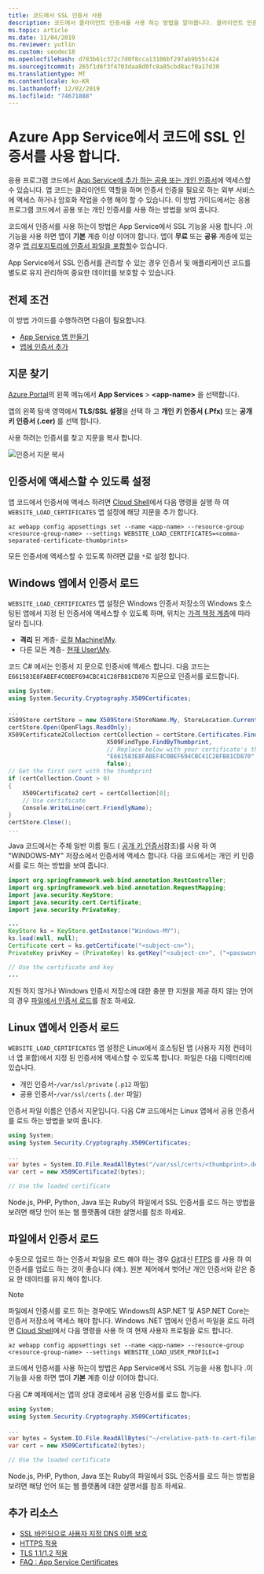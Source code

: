```yaml
---
title: 코드에서 SSL 인증서 사용
description: 코드에서 클라이언트 인증서를 사용 하는 방법을 알아봅니다. 클라이언트 인증서를 사용 하 여 원격 리소스를 사용 하 여 인증 하거나 암호화 작업을 사용 하 여 실행 합니다.
ms.topic: article
ms.date: 11/04/2019
ms.reviewer: yutlin
ms.custom: seodec18
ms.openlocfilehash: d783b61c372c7d0f8cca13106bf297ab9b55c424
ms.sourcegitcommit: 265f1d6f3f4703daa8d0fc8a85cbd8acf0a17d30
ms.translationtype: MT
ms.contentlocale: ko-KR
ms.lasthandoff: 12/02/2019
ms.locfileid: "74671888"
---
```

# <a name="use-an-ssl-certificate-in-your-code-in-azure-app-service"></a>Azure App Service에서 코드에 SSL 인증서를 사용 합니다.

응용 프로그램 코드에서 [App Service에 추가 하는 공용 또는 개인 인증서](configure-ssl-certificate.md)에 액세스할 수 있습니다. 앱 코드는 클라이언트 역할을 하며 인증서 인증을 필요로 하는 외부 서비스에 액세스 하거나 암호화 작업을 수행 해야 할 수 있습니다. 이 방법 가이드에서는 응용 프로그램 코드에서 공용 또는 개인 인증서를 사용 하는 방법을 보여 줍니다.

코드에서 인증서를 사용 하는이 방법은 App Service에서 SSL 기능을 사용 합니다 .이 기능을 사용 하면 앱이 **기본** 계층 이상 이어야 합니다. 앱이 **무료** 또는 **공유** 계층에 있는 경우 [앱 리포지토리에 인증서 파일을 포함할](#load-certificate-from-file)수 있습니다.

App Service에서 SSL 인증서를 관리할 수 있는 경우 인증서 및 애플리케이션 코드를 별도로 유지 관리하여 중요한 데이터를 보호할 수 있습니다.

## <a name="prerequisites"></a>전제 조건

이 방법 가이드를 수행하려면 다음이 필요합니다.

- [App Service 앱 만들기](/azure/app-service/)
- [앱에 인증서 추가](configure-ssl-certificate.md)

## <a name="find-the-thumbprint"></a>지문 찾기

<a href="https://portal.azure.com" target="_blank">Azure Portal</a>의 왼쪽 메뉴에서 **App Services** >  **\<app-name>** 을 선택합니다.

앱의 왼쪽 탐색 영역에서 **TLS/SSL 설정**을 선택 하 고 **개인 키 인증서 (.Pfx)** 또는 **공개 키 인증서 (.cer)** 를 선택 합니다.

사용 하려는 인증서를 찾고 지문을 복사 합니다.

![인증서 지문 복사](./media/configure-ssl-certificate/create-free-cert-finished.png)

## <a name="make-the-certificate-accessible"></a>인증서에 액세스할 수 있도록 설정

앱 코드에서 인증서에 액세스 하려면 <a target="_blank" href="https://shell.azure.com" >Cloud Shell</a>에서 다음 명령을 실행 하 여 `WEBSITE_LOAD_CERTIFICATES` 앱 설정에 해당 지문을 추가 합니다.

```azurecli-interactive
az webapp config appsettings set --name <app-name> --resource-group <resource-group-name> --settings WEBSITE_LOAD_CERTIFICATES=<comma-separated-certificate-thumbprints>
```

모든 인증서에 액세스할 수 있도록 하려면 값을 `*`로 설정 합니다.

## <a name="load-certificate-in-windows-apps"></a>Windows 앱에서 인증서 로드

`WEBSITE_LOAD_CERTIFICATES` 앱 설정은 Windows 인증서 저장소의 Windows 호스팅된 앱에서 지정 된 인증서에 액세스할 수 있도록 하며, 위치는 [가격 책정 계층](overview-hosting-plans.md)에 따라 달라 집니다.

- **격리** 된 계층- [로컬 Machine\My](/windows-hardware/drivers/install/local-machine-and-current-user-certificate-stores). 
- 다른 모든 계층- [현재 User\My](/windows-hardware/drivers/install/local-machine-and-current-user-certificate-stores).

코드 C# 에서는 인증서 지 문으로 인증서에 액세스 합니다. 다음 코드는 `E661583E8FABEF4C0BEF694CBC41C28FB81CD870` 지문으로 인증서를 로드합니다.

```csharp
using System;
using System.Security.Cryptography.X509Certificates;

...
X509Store certStore = new X509Store(StoreName.My, StoreLocation.CurrentUser);
certStore.Open(OpenFlags.ReadOnly);
X509Certificate2Collection certCollection = certStore.Certificates.Find(
                            X509FindType.FindByThumbprint,
                            // Replace below with your certificate's thumbprint
                            "E661583E8FABEF4C0BEF694CBC41C28FB81CD870",
                            false);
// Get the first cert with the thumbprint
if (certCollection.Count > 0)
{
    X509Certificate2 cert = certCollection[0];
    // Use certificate
    Console.WriteLine(cert.FriendlyName);
}
certStore.Close();
...
```

Java 코드에서는 주체 일반 이름 필드 ( [공개 키 인증서](https://en.wikipedia.org/wiki/Public_key_certificate)참조)를 사용 하 여 "WINDOWS-MY" 저장소에서 인증서에 액세스 합니다. 다음 코드에서는 개인 키 인증서를 로드 하는 방법을 보여 줍니다.

```java
import org.springframework.web.bind.annotation.RestController;
import org.springframework.web.bind.annotation.RequestMapping;
import java.security.KeyStore;
import java.security.cert.Certificate;
import java.security.PrivateKey;

...
KeyStore ks = KeyStore.getInstance("Windows-MY");
ks.load(null, null); 
Certificate cert = ks.getCertificate("<subject-cn>");
PrivateKey privKey = (PrivateKey) ks.getKey("<subject-cn>", ("<password>").toCharArray());

// Use the certificate and key
...
```

지원 하지 않거나 Windows 인증서 저장소에 대한 충분 한 지원을 제공 하지 않는 언어의 경우 [파일에서 인증서 로드](#load-certificate-from-file)를 참조 하세요.

## <a name="load-certificate-in-linux-apps"></a>Linux 앱에서 인증서 로드

`WEBSITE_LOAD_CERTIFICATES` 앱 설정은 Linux에서 호스팅된 앱 (사용자 지정 컨테이너 앱 포함)에서 지정 된 인증서에 액세스할 수 있도록 합니다. 파일은 다음 디렉터리에 있습니다.

- 개인 인증서-`/var/ssl/private` (`.p12` 파일)
- 공용 인증서-`/var/ssl/certs` (`.der` 파일)

인증서 파일 이름은 인증서 지문입니다. 다음 C# 코드에서는 Linux 앱에서 공용 인증서를 로드 하는 방법을 보여 줍니다.

```csharp
using System;
using System.Security.Cryptography.X509Certificates;

...
var bytes = System.IO.File.ReadAllBytes("/var/ssl/certs/<thumbprint>.der");
var cert = new X509Certificate2(bytes);

// Use the loaded certificate
```

Node.js, PHP, Python, Java 또는 Ruby의 파일에서 SSL 인증서를 로드 하는 방법을 보려면 해당 언어 또는 웹 플랫폼에 대한 설명서를 참조 하세요.

## <a name="load-certificate-from-file"></a>파일에서 인증서 로드

수동으로 업로드 하는 인증서 파일을 로드 해야 하는 경우 [Git](deploy-local-git.md)대신 [FTPS](deploy-ftp.md) 를 사용 하 여 인증서를 업로드 하는 것이 좋습니다 (예:). 원본 제어에서 벗어난 개인 인증서와 같은 중요 한 데이터를 유지 해야 합니다.

> [!NOTE]
> 파일에서 인증서를 로드 하는 경우에도 Windows의 ASP.NET 및 ASP.NET Core는 인증서 저장소에 액세스 해야 합니다. Windows .NET 앱에서 인증서 파일을 로드 하려면 <a target="_blank" href="https://shell.azure.com" >Cloud Shell</a>에서 다음 명령을 사용 하 여 현재 사용자 프로필을 로드 합니다.
>
> ```azurecli-interactive
> az webapp config appsettings set --name <app-name> --resource-group <resource-group-name> --settings WEBSITE_LOAD_USER_PROFILE=1
> ```
>
> 코드에서 인증서를 사용 하는이 방법은 App Service에서 SSL 기능을 사용 합니다 .이 기능을 사용 하면 앱이 **기본** 계층 이상 이어야 합니다.

다음 C# 예제에서는 앱의 상대 경로에서 공용 인증서를 로드 합니다.

```csharp
using System;
using System.Security.Cryptography.X509Certificates;

...
var bytes = System.IO.File.ReadAllBytes("~/<relative-path-to-cert-file>");
var cert = new X509Certificate2(bytes);

// Use the loaded certificate
```

Node.js, PHP, Python, Java 또는 Ruby의 파일에서 SSL 인증서를 로드 하는 방법을 보려면 해당 언어 또는 웹 플랫폼에 대한 설명서를 참조 하세요.

## <a name="more-resources"></a>추가 리소스

* [SSL 바인딩으로 사용자 지정 DNS 이름 보호](configure-ssl-bindings.md)
* [HTTPS 적용](configure-ssl-bindings.md#enforce-https)
* [TLS 1.1/1.2 적용](configure-ssl-bindings.md#enforce-tls-versions)
* [FAQ : App Service Certificates](https://docs.microsoft.com/azure/app-service/faq-configuration-and-management/)

